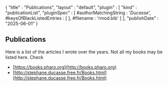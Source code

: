 {
"title" : "Publications",
"layout" : "default",
"plugin" : [ "kind" : "publicationList",
	"pluginSpec" : [ 
	#authorMatchingString : '*Ducasse*',
	#keysOfBlackListedEntries : [ ],
	#filename : 'rmod.bib' ] ],
"publishDate" : "2025-06-01"
}

## Publications

Here is a list of the articles I wrote over the years. Not all my books may be listed here. 
Check 
- [https://books.pharo.org](http://books.pharo.org) 
- [http://stephane.ducasse.free.fr/Books.html](http://stephane.ducasse.free.fr/Books.html)